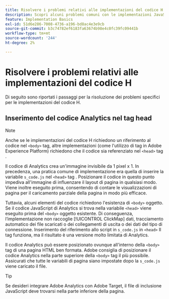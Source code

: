 ```yaml
---
title: Risolvere i problemi relativi alle implementazioni del codice H
description: Scopri alcuni problemi comuni con le implementazioni JavaScript legacy.
feature: Implementation Basics
exl-id: 51d6e286-7008-4736-a196-bd8ac4e3e9cb
source-git-commit: b3c74782ef6183fa63674b98e4c0fc39fc09441b
workflow-type: tm+mt
source-wordcount: '244'
ht-degree: 2%

---
```


# Risolvere i problemi relativi alle implementazioni del codice H

Di seguito sono riportati i passaggi per la risoluzione dei problemi specifici per le implementazioni del codice H.

## Inserimento del codice Analytics nel tag head

>[!NOTE]
>
>Anche se le implementazioni del codice H richiedono un riferimento al codice nel `<body>` tag, altre implementazioni (come l&#39;utilizzo di tag in Adobe Experience Platform) richiedono che il codice sia referenziato nel `<head>` tag .

Il codice di Analytics crea un&#39;immagine invisibile da 1 pixel x 1. In precedenza, una pratica comune di implementazione era quella di inserire la variabile `s_code.js` nel `<head>` tag . Posizionare il codice in questo punto impediva all&#39;immagine di influenzare il layout di pagina in qualsiasi modo. Viene inoltre eseguito prima, consentendo di contare le visualizzazioni di pagina per il caricamento parziale della pagina in modo più efficace.

Tuttavia, alcuni elementi del codice richiedono l&#39;esistenza di `<body>` oggetto. Se il codice JavaScript di Analytics si trova nella variabile `<head>` viene eseguito prima del `<body>` oggetto esistente. Di conseguenza, l’implementazione non raccoglie [!UICONTROL ClickMap] dati, tracciamento automatico dei file scaricati o dei collegamenti di uscita o dei dati del tipo di connessione. Inserimento del riferimento allo script in `s_code.js` in `<head>` Il tag funziona, ma il risultato è una versione molto limitata di Analytics.

Il codice Analytics può essere posizionato ovunque all&#39;interno della `<body>` tag di una pagina HTML ben formata. Adobe consiglia di posizionare il codice Analytics nella parte superiore della `<body>` tag il più possibile. Assicurati che tutte le variabili di pagina siano impostate dopo la `s_code.js` viene caricato il file.

>[!TIP]
>
>Se desideri integrare Adobe Analytics con Adobe Target, il file di inclusione JavaScript deve trovarsi nella parte inferiore della pagina.
